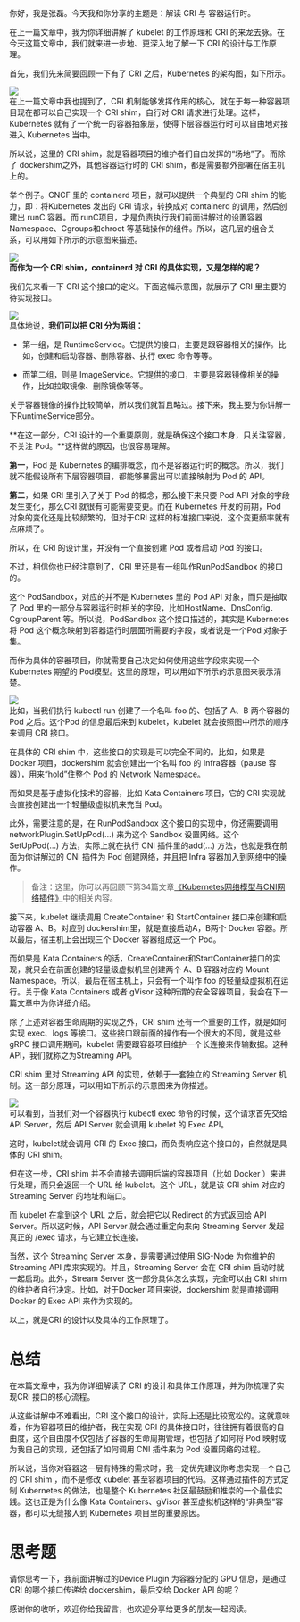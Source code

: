 你好，我是张磊。今天我和你分享的主题是：解读 CRI 与 容器运行时。

在上一篇文章中，我为你详细讲解了 kubelet 的工作原理和 CRI 的来龙去脉。在今天这篇文章中，我们就来进一步地、更深入地了解一下 CRI 的设计与工作原理。

首先，我们先来简要回顾一下有了 CRI 之后，Kubernetes 的架构图，如下所示。

![](https://static001.geekbang.org/resource/image/70/38/7016633777ec41da74905bfb91ae7b38.png)  
在上一篇文章中我也提到了，CRI 机制能够发挥作用的核心，就在于每一种容器项目现在都可以自己实现一个 CRI shim，自行对 CRI 请求进行处理。这样，Kubernetes 就有了一个统一的容器抽象层，使得下层容器运行时可以自由地对接进入 Kubernetes 当中。

所以说，这里的 CRI shim，就是容器项目的维护者们自由发挥的“场地”了。而除了 dockershim之外，其他容器运行时的 CRI shim，都是需要额外部署在宿主机上的。

举个例子。CNCF 里的 containerd 项目，就可以提供一个典型的 CRI shim 的能力，即：将Kubernetes 发出的 CRI 请求，转换成对 containerd 的调用，然后创建出 runC 容器。而 runC项目，才是负责执行我们前面讲解过的设置容器 Namespace、Cgroups和chroot 等基础操作的组件。所以，这几层的组合关系，可以用如下所示的示意图来描述。

<!-- [[[read_end]]] -->

![](https://static001.geekbang.org/resource/image/62/3d/62c591c4d832d44fed6f76f60be88e3d.png)  
**而作为一个 CRI shim，containerd 对 CRI 的具体实现，又是怎样的呢？**

我们先来看一下 CRI 这个接口的定义。下面这幅示意图，就展示了 CRI 里主要的待实现接口。

![](https://static001.geekbang.org/resource/image/f7/16/f7e86505c09239b80ad05aecfb032e16.png)  
具体地说，**我们可以把 CRI 分为两组：**

* 第一组，是 RuntimeService。它提供的接口，主要是跟容器相关的操作。比如，创建和启动容器、删除容器、执行 exec 命令等等。

* 而第二组，则是 ImageService。它提供的接口，主要是容器镜像相关的操作，比如拉取镜像、删除镜像等等。

关于容器镜像的操作比较简单，所以我们就暂且略过。接下来，我主要为你讲解一下RuntimeService部分。

**在这一部分，CRI 设计的一个重要原则，就是确保这个接口本身，只关注容器，不关注 Pod。**这样做的原因，也很容易理解。

**第一**，Pod 是 Kubernetes 的编排概念，而不是容器运行时的概念。所以，我们就不能假设所有下层容器项目，都能够暴露出可以直接映射为 Pod 的 API。

**第二**，如果 CRI 里引入了关于 Pod 的概念，那么接下来只要 Pod API 对象的字段发生变化，那么CRI 就很有可能需要变更。而在 Kubernetes 开发的前期，Pod 对象的变化还是比较频繁的，但对于CRI 这样的标准接口来说，这个变更频率就有点麻烦了。

所以，在 CRI 的设计里，并没有一个直接创建 Pod 或者启动 Pod 的接口。

不过，相信你也已经注意到了，CRI 里还是有一组叫作RunPodSandbox 的接口的。

这个 PodSandbox，对应的并不是 Kubernetes 里的 Pod API 对象，而只是抽取了 Pod 里的一部分与容器运行时相关的字段，比如HostName、DnsConfig、CgroupParent 等。所以说，PodSandbox 这个接口描述的，其实是 Kubernetes 将 Pod 这个概念映射到容器运行时层面所需要的字段，或者说是一个Pod 对象子集。

而作为具体的容器项目，你就需要自己决定如何使用这些字段来实现一个 Kubernetes 期望的 Pod模型。这里的原理，可以用如下所示的示意图来表示清楚。

![](https://static001.geekbang.org/resource/image/d9/61/d9fb7404c5dc9e0b5c902f74df9d7a61.png)  
比如，当我们执行 kubectl run 创建了一个名叫 foo 的、包括了 A、B 两个容器的 Pod 之后。这个Pod 的信息最后来到 kubelet，kubelet 就会按照图中所示的顺序来调用 CRI 接口。

在具体的 CRI shim 中，这些接口的实现是可以完全不同的。比如，如果是 Docker 项目，dockershim 就会创建出一个名叫 foo 的 Infra容器（pause 容器），用来“hold”住整个 Pod 的 Network Namespace。

而如果是基于虚拟化技术的容器，比如 Kata Containers 项目，它的 CRI 实现就会直接创建出一个轻量级虚拟机来充当 Pod。

此外，需要注意的是，在 RunPodSandbox 这个接口的实现中，你还需要调用networkPlugin.SetUpPod\(…\) 来为这个 Sandbox 设置网络。这个 SetUpPod\(…\) 方法，实际上就在执行 CNI 插件里的add\(…\) 方法，也就是我在前面为你讲解过的 CNI 插件为 Pod 创建网络，并且把 Infra 容器加入到网络中的操作。

> 备注：这里，你可以再回顾下第34篇文章[《Kubernetes网络模型与CNI网络插件》](https://time.geekbang.org/column/article/67351)中的相关内容。

接下来，kubelet 继续调用 CreateContainer 和 StartContainer 接口来创建和启动容器 A、B。对应到 dockershim里，就是直接启动A，B两个 Docker 容器。所以最后，宿主机上会出现三个 Docker 容器组成这一个 Pod。

而如果是 Kata Containers 的话，CreateContainer和StartContainer接口的实现，就只会在前面创建的轻量级虚拟机里创建两个 A、B 容器对应的 Mount Namespace。所以，最后在宿主机上，只会有一个叫作 foo 的轻量级虚拟机在运行。关于像 Kata Containers 或者 gVisor 这种所谓的安全容器项目，我会在下一篇文章中为你详细介绍。

除了上述对容器生命周期的实现之外，CRI shim 还有一个重要的工作，就是如何实现 exec、logs 等接口。这些接口跟前面的操作有一个很大的不同，就是这些gRPC 接口调用期间，kubelet 需要跟容器项目维护一个长连接来传输数据。这种 API，我们就称之为Streaming API。

CRI shim 里对 Streaming API 的实现，依赖于一套独立的 Streaming Server 机制。这一部分原理，可以用如下所示的示意图来为你描述。

![](https://static001.geekbang.org/resource/image/a8/ef/a8e7ff6a6b0c9591a0a4f2b8e9e9bdef.png)  
可以看到，当我们对一个容器执行 kubectl exec 命令的时候，这个请求首先交给 API Server，然后 API Server 就会调用 kubelet 的 Exec API。

这时，kubelet就会调用 CRI 的 Exec 接口，而负责响应这个接口的，自然就是具体的 CRI shim。

但在这一步，CRI shim 并不会直接去调用后端的容器项目（比如 Docker ）来进行处理，而只会返回一个 URL 给 kubelet。这个 URL，就是该 CRI shim 对应的 Streaming Server 的地址和端口。

而 kubelet 在拿到这个 URL 之后，就会把它以 Redirect 的方式返回给 API Server。所以这时候，API Server 就会通过重定向来向 Streaming Server 发起真正的 /exec 请求，与它建立长连接。

当然，这个 Streaming Server 本身，是需要通过使用 SIG-Node 为你维护的 Streaming API 库来实现的。并且，Streaming Server 会在 CRI shim 启动时就一起启动。此外，Stream Server 这一部分具体怎么实现，完全可以由 CRI shim 的维护者自行决定。比如，对于Docker 项目来说，dockershim 就是直接调用 Docker 的 Exec API 来作为实现的。

以上，就是CRI 的设计以及具体的工作原理了。

# 总结

在本篇文章中，我为你详细解读了 CRI 的设计和具体工作原理，并为你梳理了实现CRI 接口的核心流程。

从这些讲解中不难看出，CRI 这个接口的设计，实际上还是比较宽松的。这就意味着，作为容器项目的维护者，我在实现 CRI 的具体接口时，往往拥有着很高的自由度，这个自由度不仅包括了容器的生命周期管理，也包括了如何将 Pod 映射成为我自己的实现，还包括了如何调用 CNI 插件来为 Pod 设置网络的过程。

所以说，当你对容器这一层有特殊的需求时，我一定优先建议你考虑实现一个自己的 CRI shim ，而不是修改 kubelet 甚至容器项目的代码。这样通过插件的方式定制 Kubernetes 的做法，也是整个 Kubernetes 社区最鼓励和推崇的一个最佳实践。这也正是为什么像 Kata Containers、gVisor 甚至虚拟机这样的“非典型”容器，都可以无缝接入到 Kubernetes 项目里的重要原因。

# 思考题

请你思考一下，我前面讲解过的Device Plugin 为容器分配的 GPU 信息，是通过 CRI 的哪个接口传递给 dockershim，最后交给 Docker API 的呢？

感谢你的收听，欢迎你给我留言，也欢迎分享给更多的朋友一起阅读。